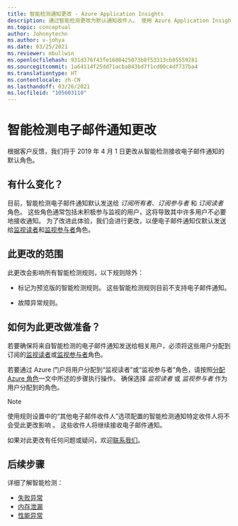 ```yaml
---
title: 智能检测通知更改 - Azure Application Insights
description: 通过智能检测更改为默认通知收件人。 使用 Azure Application Insights 通过智能检测监视应用程序跟踪，以了解跟踪遥测中的异常模式。
ms.topic: conceptual
author: Johnnytechn
ms.author: v-johya
ms.date: 03/25/2021
ms.reviewer: mbullwin
ms.openlocfilehash: 931d376f43fe1680425073b8f53313cb85559281
ms.sourcegitcommit: 1a64114f25dd71acba843bd7f1cd00c4df737ba4
ms.translationtype: HT
ms.contentlocale: zh-CN
ms.lasthandoff: 03/26/2021
ms.locfileid: "105603110"
---
```

# <a name="smart-detection-e-mail-notification-change"></a>智能检测电子邮件通知更改

根据客户反馈，我们将于 2019 年 4 月 1 日更改从智能检测接收电子邮件通知的默认角色。

## <a name="what-is-changing"></a>有什么变化？

目前，智能检测电子邮件通知默认发送给 _订阅所有者_、_订阅参与者_ 和 _订阅读者_ 角色。 这些角色通常包括未积极参与监视的用户，这将导致其中许多用户不必要地接收通知。 为了改进此体验，我们会进行更改，以便电子邮件通知仅默认发送给[监视读者](../../role-based-access-control/built-in-roles.md#monitoring-reader)和[监视参与者](../../role-based-access-control/built-in-roles.md#monitoring-contributor)角色。

## <a name="scope-of-this-change"></a>此更改的范围

此更改会影响所有智能检测规则，以下规则除外：

* 标记为预览版的智能检测规则。 这些智能检测规则目前不支持电子邮件通知。

* 故障异常规则。

## <a name="how-to-prepare-for-this-change"></a>如何为此更改做准备？

若要确保将来自智能检测的电子邮件通知发送给相关用户，必须将这些用户分配到订阅的[监视读者](../../role-based-access-control/built-in-roles.md#monitoring-reader)或[监视参与者](../../role-based-access-control/built-in-roles.md#monitoring-contributor)角色。

若要通过 Azure 门户将用户分配到“监视读者”或“监视参与者”角色，请按照[分配 Azure 角色](../../role-based-access-control/role-assignments-portal.md)一文中所述的步骤执行操作。 确保选择 _监视读者_ 或 _监视参与者_ 作为用户分配到的角色。

> [!NOTE]
> 使用规则设置中的“其他电子邮件收件人”选项配置的智能检测通知特定收件人将不会受此更改影响  。 这些收件人将继续接收电子邮件通知。

如果对此更改有任何问题或疑问，欢迎[联系我们](https://support.azure.cn/support/contact/)。

## <a name="next-steps"></a>后续步骤

详细了解智能检测：

- [失败异常](./proactive-failure-diagnostics.md)
- [内存泄漏](./proactive-potential-memory-leak.md)
- [性能异常](./proactive-performance-diagnostics.md)



